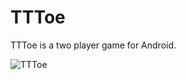 # TTToe
TTToe is a two player game for Android.

![TTToe](https://user-images.githubusercontent.com/25404563/179183815-e6a5bc72-89bb-413e-998d-41c8e3a6176c.png)
